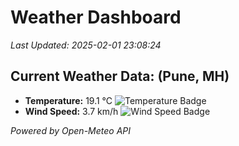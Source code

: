 
# Weather Dashboard

_Last Updated: 2025-02-01 23:08:24_

## Current Weather Data: (Pune, MH)
- **Temperature:** 19.1 °C ![Temperature Badge](https://img.shields.io/badge/Temperature-Low%20Temp-blue)
- **Wind Speed:** 3.7 km/h ![Wind Speed Badge](https://img.shields.io/badge/Wind%20Speed-Low%20Wind-blue)

*Powered by Open-Meteo API*
